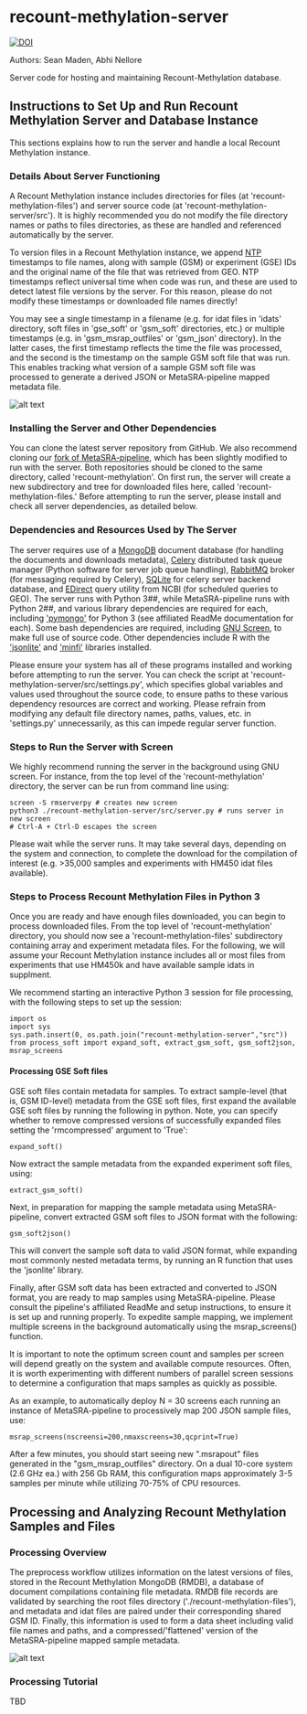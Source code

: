 # recount-methylation-server

[![DOI](https://zenodo.org/badge/148216129.svg)](https://zenodo.org/badge/latestdoi/148216129)

Authors: Sean Maden, Abhi Nellore

Server code for hosting and maintaining Recount-Methylation database.

## Instructions to Set Up and Run Recount Methylation Server and Database Instance

This sections explains how to run the server and handle a local Recount Methylation instance.

### Details About Server Functioning

A Recount Methylation instance includes directories for files (at 'recount-methylation-files') and server source code (at 'recount-methylation-server/src'). It is highly recommended you do not modify the file directory names or paths to files directories, as these are handled and referenced automatically by the server.

To version files in a Recount Methylation instance, we append [NTP](https://en.wikipedia.org/wiki/Network_Time_Protocol) timestamps to file names, along with sample (GSM) or experiment (GSE) IDs and the original name of the file that was retrieved from GEO. NTP timestamps reflect universal time when code was run, and these are used to detect latest file versions by the server. For this reason, please do not modify these timestamps or downloaded file names directly!

You may see a single timestamp in a filename (e.g. for idat files in 'idats' directory, soft files in 'gse_soft' or 'gsm_soft' directories, etc.) or multiple timestamps (e.g. in 'gsm_msrap_outfiles' or 'gsm_json' directory). In the latter cases, the first timestamp reflects the time the file was processed, and the second is the timestamp on the sample GSM soft file that was run. This enables tracking what version of a sample GSM soft file was processed to generate a derived JSON or MetaSRA-pipeline mapped metadata file.

![alt text](https://github.com/metamaden/recount-methylation-server/blob/master/server_workflow.jpg "Recount Methylation Server Process")

### Installing the Server and Other Dependencies

You can clone the latest server repository from GitHub. We also recommend cloning our [fork of MetaSRA-pipeline](https://github.com/metamaden/MetaSRA-pipeline), which has been slightly modified to run with the server. Both repositories should be cloned to the same directory, called 'recount-methylation'. On first run, the server will create a new subdirectory and tree for downloaded files here, called 'recount-methylation-files.' Before attempting to run the server, please install and check all server dependencies, as detailed below.

### Dependencies and Resources Used by The Server

The server requires use of a [MongoDB](https://www.mongodb.com/) document database (for handling the documents and downloads metadata), [Celery](http://www.celeryproject.org/) distributed task queue manager (Python software for server job queue handling), [RabbitMQ](https://www.rabbitmq.com/) broker (for messaging required by Celery), [SQLite](https://www.sqlite.org/index.html) for celery server backend database, and [EDirect](https://dataguide.nlm.nih.gov/edirect/install.html) query utility from NCBI (for scheduled queries to GEO). The server runs with Python 3##, while MetaSRA-pipeline runs with Python 2##, and various library dependencies are required for each, including ['pymongo'](https://api.mongodb.com/python/current/) for Python 3 (see affiliated ReadMe documentation for each). Some bash dependencies are required, including [GNU Screen](https://www.gnu.org/software/screen/), to make full use of source code. Other dependencies include R with the ['jsonlite'](https://cran.r-project.org/web/packages/jsonlite/index.html) and ['minfi'](https://bioconductor.org/packages/release/bioc/html/minfi.html) libraries installed. 

Please ensure your system has all of these programs installed and working before attempting to run the server. You can check the script at 'recount-methylation-server/src/settings.py', which specifies global variables and values used throughout the source code, to ensure paths to these various dependency resources are correct and working. Please refrain from modifying any default file directory names, paths, values, etc. in 'settings.py' unnecessarily, as this can impede regular server function.

### Steps to Run the Server with Screen

We highly recommend running the server in the background using GNU screen. For instance, from the top level of the 'recount-methylation' directory, the server can be run from command line using:

```{bash}
screen -S rmserverpy # creates new screen
python3 ./recount-methylation-server/src/server.py # runs server in new screen
# Ctrl-A + Ctrl-D escapes the screen
```

Please wait while the server runs. It may take several days, depending on the system and connection, to complete the download for the compilation of interest (e.g. >35,000 samples and experiments with HM450 idat files available).

### Steps to Process Recount Methylation Files in Python 3

Once you are ready and have enough files downloaded, you can begin to process downloaded files. From the top level of 'recount-methylation' directory, you should now see a 'recount-methylation-files' subdirectory containing array and experiment metadata files. For the following, we will assume your Recount Methylation instance includes all or most files from experiments that use HM450k and have available sample idats in supplment. 

We recommend starting an interactive Python 3 session for file processing, with the following steps to set up the session:

```{python}
import os
import sys
sys.path.insert(0, os.path.join("recount-methylation-server","src"))
from process_soft import expand_soft, extract_gsm_soft, gsm_soft2json, msrap_screens
```

#### Processing GSE Soft files

GSE soft files contain metadata for samples. To extract sample-level (that is, GSM ID-level) metadata from the GSE soft files, first expand the available GSE soft files by running the following in python. Note, you can specify whether to remove compressed versions of successfully expanded files setting the 'rmcompressed' argument to 'True':

```{python}
expand_soft()
```

Now extract the sample metadata from the expanded experiment soft files, using:

```{python}
extract_gsm_soft()
```

Next, in preparation for mapping the sample metadata using MetaSRA-pipeline, convert extracted GSM soft files to JSON format with the following:

```{python}
gsm_soft2json()
```

This will convert the sample soft data to valid JSON format, while expanding most commonly nested metadata terms, by running an R function that uses the 'jsonlite' library.

Finally, after GSM soft data has been extracted and converted to JSON format, you are ready to map samples using MetaSRA-pipeline. Please consult the pipeline's affiliated ReadMe and setup instructions, to ensure it is set up and running properly. To expedite sample mapping, we implement multiple screens in the background automatically using the msrap_screens() function. 

It is important to note the optimum screen count and samples per screen will depend greatly on the system and available compute resources. Often, it is worth experimenting with different numbers of parallel screen sessions to determine a configuration that maps samples as quickly as possible. 

As an example, to automatically deploy N = 30 screens each running an instance of MetaSRA-pipeline to processively map 200 JSON sample files, use:

```{python}
msrap_screens(nscreensi=200,nmaxscreens=30,qcprint=True)
```

After a few minutes, you should start seeing new ".msrapout" files generated in the "gsm_msrap_outfiles" directory. On a dual 10-core system (2.6 GHz ea.) with 256 Gb RAM, this configuration maps approximately 3-5 samples per minute while utilizing 70-75% of CPU resources.

## Processing and Analyzing Recount Methylation Samples and Files

### Processing Overview

The preprocess workflow utilizes information on the latest versions of files, stored in the Recount Methylation MongoDB (RMDB), a database of document compilations containing file metadata. RMDB file records are validated by searching the root files directory ('./recount-methylation-files'), and metadata and idat files are paired under their corresponding shared GSM ID. Finally, this information is used to form a data sheet including valid file names and paths, and a compressed/'flattened' version of the MetaSRA-pipeline mapped sample metadata. 

![alt text](https://github.com/metamaden/recount-methylation-server/blob/master/preprocess_workflow.jpg "Recount Methylation Server Process")

### Processing Tutorial

TBD



